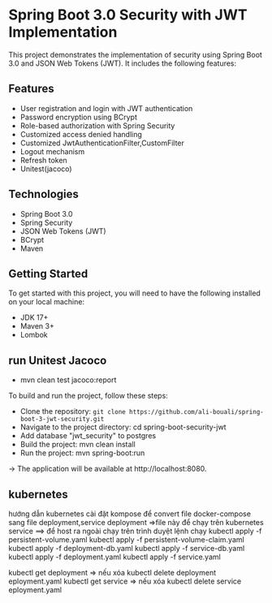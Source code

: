 # Spring Boot 3.0 Security with JWT Implementation
This project demonstrates the implementation of security using Spring Boot 3.0 and JSON Web Tokens (JWT). It includes the following features:

## Features
* User registration and login with JWT authentication
* Password encryption using BCrypt
* Role-based authorization with Spring Security
* Customized access denied handling
* Customized JwtAuthenticationFilter,CustomFilter
* Logout mechanism
* Refresh token
* Unitest(jacoco)

## Technologies
* Spring Boot 3.0
* Spring Security
* JSON Web Tokens (JWT)
* BCrypt
* Maven
 
## Getting Started
To get started with this project, you will need to have the following installed on your local machine:

* JDK 17+
* Maven 3+
* Lombok

## run Unitest Jacoco
* mvn clean test jacoco:report



To build and run the project, follow these steps:

* Clone the repository: `git clone https://github.com/ali-bouali/spring-boot-3-jwt-security.git`
* Navigate to the project directory: cd spring-boot-security-jwt
* Add database "jwt_security" to postgres 
* Build the project: mvn clean install
* Run the project: mvn spring-boot:run 

-> The application will be available at http://localhost:8080.

## kubernetes
hướng dẫn kubernetes
cài đặt kompose để convert file docker-compose sang file deployment,service
deployment =>file này để chạy trên kubernetes
service ==> để host ra ngoài chạy trên trình duyệt
lệnh chạy 
kubectl apply -f persistent-volume.yaml
kubectl apply -f persistent-volume-claim.yaml
kubectl apply -f deployment-db.yaml
kubectl apply -f service-db.yaml
kubectl apply -f deployment.yaml
kubectl apply -f service.yaml

kubectl get deployment => nếu xóa kubectl delete deployment eployment.yaml
kubectl get service => nếu xóa kubectl delete service eployment.yaml
